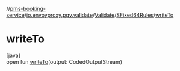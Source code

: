 //[pms-booking-service](../../../../index.md)/[io.envoyproxy.pgv.validate](../../index.md)/[Validate](../index.md)/[SFixed64Rules](index.md)/[writeTo](write-to.md)

# writeTo

[java]\
open fun [writeTo](write-to.md)(output: CodedOutputStream)
